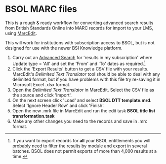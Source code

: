 # BSOL MARC files

This is a rough & ready workflow for converting advanced search results from British Standards Online into MARC records for import to your LMS, using [MarcEdit](https://marcedit.reeset.net/).

This will work for institutions with subscription access to BSOL, but is not designed for use with the newer BSI Knowledge platform.

1. Carry out an [Advanced Search](https://bsol.bsigroup.com/AdvancedSearch) for 'results in my subscription' where Update type = 'All' and set the 'From' and 'To' dates as required.[^1]
2. Click the 'Export Results' button to get a CSV file with your results. MarcEdit's *Delimited Text Translator* tool should be able to deal with any delimited format, but if you have problems with this file try re-saving it in Microsoft Excel .xlsx format.
3. Open the *Delimited Text Translator* in MarcEdit. Select the CSV file as the source and click 'Import'.
4. On the next screen click 'Load' and select **BSOL DTT template.mrd**. Select 'Ignore Header Row' and click 'Finish'.
5. Open the new .mrk file in MarcEdit and run the edit task **BSOL title list transformation.task**
6. Make any other changes you need to the records and save in .mrc format.

[^1]: If you want to export records for **all** your BSOL entitlements you will probably need to filter the results by module and export in several batches. BSOL does not permit exports of more than 4,000 results at a time.